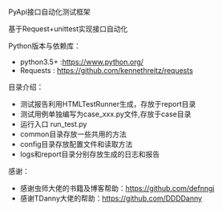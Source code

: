 PyApi接口自动化测试框架

基于Request+unittest实现接口自动化

Python版本与依赖库：
- python3.5+ :https://www.python.org/
- Requests : https://github.com/kennethreitz/requests

目录介绍：
* 测试报告利用HTMLTestRunner生成，存放于report目录
* 测试用例单独编写为case_xxx.py文件,存放于case目录
* 运行入口 run_test.py
* common目录存放一些共用的方法
* config目录存放配置文件和读取方法
* logs和report目录分别存放生成的日志和报告

感谢：
* 感谢虫师大佬的书籍及博客帮助：https://github.com/defnngj
* 感谢TDanny大佬的帮助：https://github.com/DDDDanny

